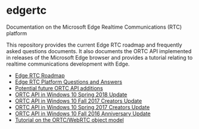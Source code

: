 # edgertc
Documentation on the Microsoft Edge Realtime Communications (RTC) platform

This repository provides the current Edge RTC roadmap and frequently asked
questions documents.  It also documents the ORTC API implemented in releases
of the Microsoft Edge browser and provides a tutorial relating to
realtime communications development with Edge. 

* [Edge RTC Roadmap ](https://github.com/aboba/edgertc/blob/master/Edge%20RTC%20Roadmap.pdf)
* [Edge RTC Platform Questions and Answers](https://github.com/aboba/edgertc/blob/master/MicrosoftEdgeRTCQA.pdf)
* [Potential future ORTC API additions](https://rawgit.com/aboba/edgertc/master/msortc-rs5.html)
* [ORTC API in Windows 10 Spring 2018 Update](https://rawgit.com/aboba/edgertc/master/msortc-rs4.html)
* [ORTC API in Windows 10 Fall 2017 Creators Update](https://rawgit.com/aboba/edgertc/master/msortc-rs3.html)
* [ORTC API in Windows 10 Spring 2017 Creators Update](https://rawgit.com/aboba/edgertc/master/msortc-rs2.html)
* [ORTC API in Windows 10 Fall 2016 Anniversary Update](https://rawgit.com/aboba/edgertc/master/msortc-rs1.html)
* [Tutorial on the ORTC/WebRTC object model](https://github.com/aboba/edgertc/tree/master/slides)

